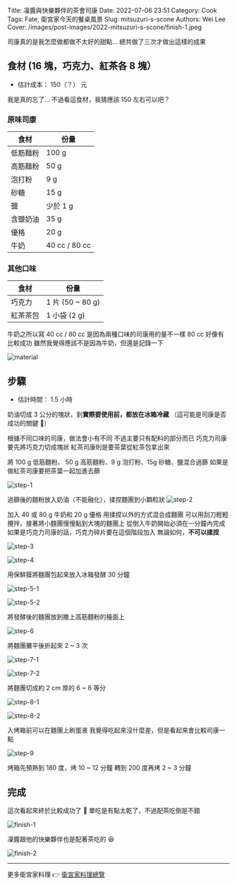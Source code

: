 Title: 凜醬與快樂夥伴的茶會司康
Date: 2022-07-06 23:51
Category: Cook
Tags: Fate, 衛宮家今天的餐桌風景
Slug: mitsuzuri-s-scone
Authors: Wei Lee
Cover: /images/post-images/2022-mitsuzuri-s-scone/finish-1.jpeg

司康真的是我怎麼做都做不太好的甜點...
總共做了三次才做出這樣的成果

<!--more-->

## 食材 (16 塊，巧克力、紅茶各 8 塊）
* 估計成本： 150（？） 元

我是真的忘了...
不過看這食材，我猜應該 150 左右可以吧？

### 原味司康

| 食材 | 份量 |
|---|---|
| 低筋麵粉 | 100 g |
| 高筋麵粉 | 50 g |
| 泡打粉 | 9 g |
| 砂糖 | 15 g |
| 鹽 | 少於 1 g |
| 含鹽奶油 | 35 g |
| 優格 | 20 g |
| 牛奶 | 40 cc / 80 cc|

### 其他口味

| 食材 | 份量 |
|---|---|
| 巧克力 | 1 片 (50 ~ 80 g) |
| 紅茶茶包 | 1 小袋 (2 g) |

牛奶之所以寫 40 cc / 80 cc 是因為兩種口味的司康用的量不一樣
80 cc 好像有比較成功
雖然我覺得應該不是因為牛奶，但還是記錄一下

![material](/images/post-images/2022-mitsuzuri-s-scone/material.jpeg)


## 步驟
* 估計時間： 1.5 小時

奶油切成 3 公分的塊狀，到**實際要使用前，都放在冰箱冷藏**
（這可能是司康是否成功的關鍵 🤔）

根據不同口味的司康，做法會小有不同
不過主要只有配料的部分而已
巧克力司康要先將巧克力切成塊狀
紅茶司康則是要茶葉從紅茶包拿出來

將 100 g 低筋麵粉、 50 g 高筋麵粉、9 g 泡打粉、15g 砂糖、鹽混合過篩
如果是做紅茶司康要把茶葉一起加進去篩

![step-1](/images/post-images/2022-mitsuzuri-s-scone/step-1.jpeg)


過篩後的麵粉放入奶油（不能融化），揉捏麵團到小顆粒狀
![step-2](/images/post-images/2022-mitsuzuri-s-scone/step-2.jpeg)

加入 40 或 80 g 牛奶和 20 g 優格
用揉捏以外的方式混合成麵團
可以用刮刀輕輕攪拌，接著將小麵團慢慢黏到大塊的麵團上
從倒入牛奶開始必須在一分鐘內完成
如果是巧克力司康的話，巧克力碎片要在這個階段加入
無論如何，**不可以揉捏**

![step-3](/images/post-images/2022-mitsuzuri-s-scone/step-3.jpeg)

![step-4](/images/post-images/2022-mitsuzuri-s-scone/step-4.jpeg)

用保鮮膜將麵團包起來放入冰箱發酵 30 分鐘

![step-5-1](/images/post-images/2022-mitsuzuri-s-scone/step-5-1.jpeg)

![step-5-2](/images/post-images/2022-mitsuzuri-s-scone/step-5-2.jpeg)

將發酵後的麵團放到撒上高筋麵粉的檯面上

![step-6](/images/post-images/2022-mitsuzuri-s-scone/step-6.jpeg)

將麵團攤平後折起來 2 ~ 3 次

![step-7-1](/images/post-images/2022-mitsuzuri-s-scone/step-7-1.jpeg)

![step-7-2](/images/post-images/2022-mitsuzuri-s-scone/step-7-2.jpeg)

將麵團切成約 2 cm 厚的 6 ~ 8 等分

![step-8-1](/images/post-images/2022-mitsuzuri-s-scone/step-8-1.jpeg)

![step-8-2](/images/post-images/2022-mitsuzuri-s-scone/step-8-2.jpeg)

入烤箱前可以在麵團上刷蛋液
我覺得吃起來沒什麼差，但是看起來會比較司康一點

![step-9](/images/post-images/2022-mitsuzuri-s-scone/step-9.jpeg)

烤箱先預熱到 180 度，烤 10 ~ 12 分鐘
轉到 200 度再烤 2 ~ 3 分鐘

## 完成

這次看起來終於比較成功了 👀
單吃是有點太乾了，不過配茶吃倒是不錯

![finish-1](/images/post-images/2022-mitsuzuri-s-scone/finish-1.jpeg)

凜醬跟他的快樂夥伴也是配著茶吃的 😆

![finish-2](/images/post-images/2022-mitsuzuri-s-scone/finish-2.jpeg)

---

更多衛宮家料理 👉 [衛宮家料理總覽]({filename}/pages/emiya-toc.md)
